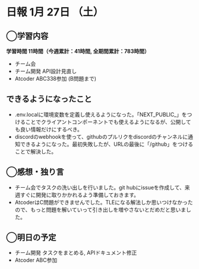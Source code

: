 # 日報  1月 27日 （土）

## ◯学習内容

**学習時間  11時間（今週累計：41時間, 全期間累計：783時間）**

- チーム会
- チーム開発 API設計見直し
- Atcoder ABC338参加 (B問題まで)

## できるようになったこと

- .env.localに環境変数を定義し使えるようになった。「NEXT_PUBLIC_」をつけることでクライアントコンポーネントでも使えるようになるが、公開しても良い情報だけにするべき。
- discordのwebhookを使って、githubのプルリクをdiscordのチャンネルに通知できるようになった。最初失敗したが、URLの最後に「/github」をつけることで解決した。

## ◯感想・独り言

- チーム会でタスクの洗い出しを行いました。git hubにissueを作成して、来週すぐに開発に取りかかれるよう準備しておきます。
- AtcoderはC問題ができませんでした。TLEになる解法しか思いつけなかったので、もっと問題を解いていって引き出しを増やさないとだめだと思いました。

## ◯明日の予定

- チーム開発 タスクをまとめる, APIドキュメント修正
- Atcoder ABC参加

